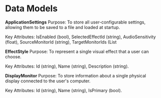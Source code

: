 # Data Models

**ApplicationSettings**
Purpose: To store all user-configurable settings, allowing them to be saved to a file and loaded at startup.

Key Attributes: IsEnabled (bool), SelectedEffectId (string), AudioSensitivity (float), SourceMonitorId (string), TargetMonitorIds (List

**EffectStyle**
Purpose: To represent a single visual effect that a user can choose.

Key Attributes: Id (string), Name (string), Description (string).

**DisplayMonitor**
Purpose: To store information about a single physical display connected to the user's computer.

Key Attributes: Id (string), Name (string), IsPrimary (bool).
